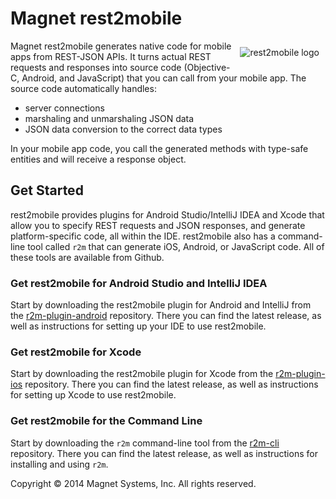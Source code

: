 # Magnet rest2mobile

<img style="margin:10px" src="http://developer.magnet.com/tmp/img/logo_r2m_main.png"
 alt="rest2mobile logo" title="rest2mobile" align="right" />

Magnet rest2mobile generates native code for mobile apps from REST-JSON APIs. It turns actual REST requests and responses into source code (Objective-C, Android, and JavaScript) that you can call from your mobile app. The source code automatically handles:

* server connections
* marshaling and unmarshaling JSON data
* JSON data conversion to the correct data types

In your mobile app code, you call the generated methods with type-safe entities and will receive a response object.

## Get Started

rest2mobile provides plugins for Android Studio/IntelliJ IDEA and Xcode that allow you to specify REST requests and JSON responses, and generate platform-specific code, all within the IDE. rest2mobile also has a command-line tool called 
<code>r2m</code> that can generate iOS, Android, or JavaScript code. All of these tools are available from Github.

### Get rest2mobile for Android Studio and IntelliJ IDEA

Start by downloading the rest2mobile plugin for Android and IntelliJ from the
[r2m-plugin-android](https://github.com/magnetsystems/r2m-plugin-android) repository. There you can find the latest release, as well as instructions for setting up your IDE to use rest2mobile.

### Get rest2mobile for Xcode

Start by downloading the rest2mobile plugin for Xcode from the [r2m-plugin-ios](https://github.com/magnetsystems/r2m-plugin-ios) repository. There you can find the latest release, as well as instructions for setting up Xcode to use rest2mobile.

### Get rest2mobile for the Command Line

Start by downloading the <code>r2m</code> command-line tool from the [r2m-cli](https://github.com/magnetsystems/r2m-cli) repository. There you can find the latest release, as well as instructions for installing and using <code>r2m</code>.

Copyright © 2014 Magnet Systems, Inc. All rights reserved.

<!---
## License

Licensed under the **[Apache License, Version 2.0] [license]** (the "License");
you may not use this software except in compliance with the License.
-->
[website]: http://developer.magnet.com
[techdoc]: https://github.com/magnetsystems/rest2mobile/wiki
[r2m-plugin-android]:https://github.com/magnetsystems/r2m-plugin-android/
[r2m-plugin-ios]:https://github.com/magnetsystems/r2m-plugin-ios/
[r2m-cli]:https://github.com/magnetsystems/r2m-cli/
[license]: http://www.apache.org/licenses/LICENSE-2.0


